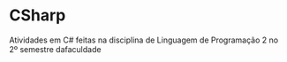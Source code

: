 # CSharp
Atividades em C# feitas na disciplina de Linguagem de Programação 2 no 2º semestre dafaculdade

